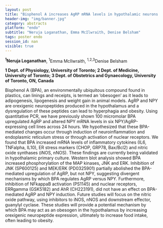 ```yaml
---
layout: post
title: "Bisphenol A increases AgRP mRNA levels in hypothalamic neurons through MAP kinases, JNK and ERK"
header-img: "img/banner.jpg"
category: abstracts
platform: "endo"
subtitle: "Neruja Loganathan, Emma McIlwraith, Denise Belsham"
tags: poster endo
session_id: nan
visible: true
---
```

**<sup>1</sup>Neruja Loganathan**, <sup>1</sup>Emma McIlwraith, <sup>1,2,3</sup>Denise Belsham

__1 Dept. of Physiology, University of Toronto; 2 Dept. of Medicine, University of Toronto; 3 Dept. of Obstetrics and Gynaecology, University of Toronto, ON, Canada__

Bisphenol A (BPA), an environmentally ubiquitous compound found in plastics, can linings and receipts, is termed an ‘obesogen’ as it leads to adipogenesis, lipogenesis and weight gain in animal models. AgRP and NPY are orexigenic neuropeptides produced in the hypothalamus and a dysregulation of these peptides can lead to hyperphagia and obesity. Using quantitative PCR, we have previously shown 100 micromolar BPA upregulated AgRP and altered NPY mRNA levels in six NPY/AgRP-expressing cell lines across 24 hours. We hypothesized that these BPA-mediated changes occur through induction of neuroinflammation and endoplasmic reticulum stress or through activation of nuclear receptors. We found that BPA increased mRNA levels of inflammatory cytokines (IL6, TNFalpha, IL10), ER stress markers (CHOP, GRP78, Bax/Bcl2) and nitric oxide synthases (iNOS, nNOS). These findings are currently being validated in hypothalamic primary culture. Western blot analysis showed BPA increased phosphorylation of the MAP kinases, JNK and ERK. Inhibition of JNK (SP600125) and MEK/ERK (PD0325901) partially abolished the BPA-mediated upregulation of AgRP, but not NPY, suggesting divergent mechanisms by which BPA regulates AgRP versus NPY. Furthermore, inhibition of NFkappaB activation (PS1145) and nuclear receptors, ERRgamma (GSK5182) and AhR (CH223191), did not have an effect on BPA-mediated AgRP and NPY induction. Future studies will focus on the nitric oxide pathway, using inhibitors to iNOS, nNOS and downstream effector, guanylyl cyclase. These studies will provide a potential mechanism by which BPA may act as an obesogen in the hypothalamus by increasing orexigenic neuropeptide expression, ultimately to increase food intake, often leading to obesity.